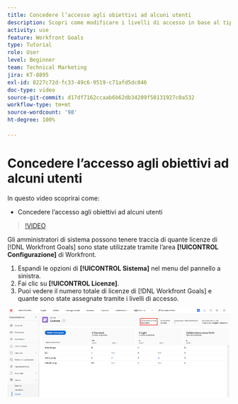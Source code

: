 ```yaml
---
title: Concedere l’accesso agli obiettivi ad alcuni utenti
description: Scopri come modificare i livelli di accesso in base al tipo di licenza per gli utenti in [!DNL Workfront Goals].
activity: use
feature: Workfront Goals
type: Tutorial
role: User
level: Beginner
team: Technical Marketing
jira: KT-8895
exl-id: 8227c72d-fc33-49c6-9519-c71afd5dc046
doc-type: video
source-git-commit: d17df7162ccaab6b62db34209f50131927c0a532
workflow-type: tm+mt
source-wordcount: '98'
ht-degree: 100%

---
```


# Concedere l’accesso agli obiettivi ad alcuni utenti

In questo video scoprirai come:

* Concedere l’accesso agli obiettivi ad alcuni utenti

>[!VIDEO](https://video.tv.adobe.com/v/335189/?quality=12&learn=on&enablevpops)

Gli amministratori di sistema possono tenere traccia di quante licenze di [!DNL Workfront Goals] sono state utilizzate tramite l’area **[!UICONTROL Configurazione]** di Workfront.

1. Espandi le opzioni di **[!UICONTROL Sistema]** nel menu del pannello a sinistra.
1. Fai clic su **[!UICONTROL Licenze]**.
1. Puoi vedere il numero totale di licenze di [!DNL Workfront Goals] e quante sono state assegnate tramite i livelli di accesso.

![Schermata con il numero di licenze di [!DNL Workfront Goals] nell’area Impostazioni di [!DNL Workfront]](assets/02-workfront-goals-licenses.png)
